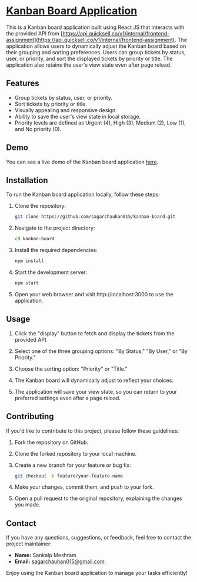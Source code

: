 # [Kanban Board Application](https://main.d2nq9mz8ggbsl4.amplifyapp.com)

This is a Kanban board application built using React JS that interacts with the provided API from [https://api.quicksell.co/v1/internal/frontend-assignment](https://api.quicksell.co/v1/internal/frontend-assignment). The application allows users to dynamically adjust the Kanban board based on their grouping and sorting preferences. Users can group tickets by status, user, or priority, and sort the displayed tickets by priority or title. The application also retains the user's view state even after page reload.

## Features

- Group tickets by status, user, or priority.
- Sort tickets by priority or title.
- Visually appealing and responsive design.
- Ability to save the user's view state in local storage.
- Priority levels are defined as Urgent (4), High (3), Medium (2), Low (1), and No priority (0).

## Demo

You can see a live demo of the Kanban board application [here](https://main.d2nq9mz8ggbsl4.amplifyapp.com).

## Installation

To run the Kanban board application locally, follow these steps:

1. Clone the repository:
   ```bash
   git clone https://github.com/sagarchauhan015/kanban-board.git
   ```

2. Navigate to the project directory:
    ```bash
    cd kanban-board
    ```

3. Install the required dependencies:
    ```bash
    npm install
    ```
4. Start the development server:
    ```bash
    npm start
    ```
5. Open your web browser and visit http://localhost:3000 to use the application.


## Usage

1. Click the "display" button to fetch and display the tickets from the provided API.

2. Select one of the three grouping options: "By Status," "By User," or "By Priority."

3. Choose the sorting option: "Priority" or "Title."

4. The Kanban board will dynamically adjust to reflect your choices.

5. The application will save your view state, so you can return to your preferred settings even after a page reload.


## Contributing

If you'd like to contribute to this project, please follow these guidelines:

1. Fork the repository on GitHub.

2. Clone the forked repository to your local machine.

3. Create a new branch for your feature or bug fix:

   ```bash
   git checkout -b feature/your-feature-name
   ```
4. Make your changes, commit them, and push to your fork.

5. Open a pull request to the original repository, explaining the changes you made.


## Contact

If you have any questions, suggestions, or feedback, feel free to contact the project maintainer:

- **Name:** Sankalp Meshram
- **Email:** [sagarchauhan015@gmail.com](mailto:sagarchauhan015@gmail.com)


Enjoy using the Kanban board application to manage your tasks efficiently!
